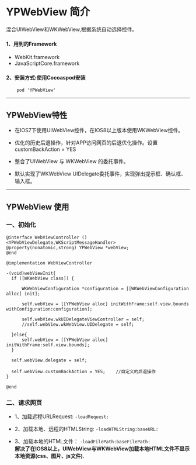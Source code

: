 # YPWebView 简介
混合UIWebView和WKWebView,根据系统自动选择控件。

#### 1、用到的Framework
* WebKit.framework
* JavaScriptCore.framework

#### 2、安装方式:使用Cocoaspod安装

```
	pod 'YPWebView'
```


---

## YPWebView特性

  * 在IOS7下使用UIWebView控件，在IOS8以上版本使用WKWebView控件。
  
  * 优化的历史后退操作，针对APP访问网页的后退优化操作。设置customBackAction = YES
  
  * 整合了UIWebView 与 WKWebView 的委托事件。
  
  * 默认实现了WKWebView UIDelegate委托事件，实现弹出提示框、确认框、输入框。
  
---


## YPWebView 使用

### 一、初始化
  
  ```
  @interface WebViewController ()<YPWebViewDelegate,WKScriptMessageHandler>
  @property(nonatomic,strong) YPWebView *webView;
  @end
  
  @implementation WebViewController
  
  -(void)webViewInit{
  	if ([WKWebView class]) {
        
        WKWebViewConfiguration *configuration = [[WKWebViewConfiguration alloc] init];
        
        self.webView = [[YPWebView alloc] initWithFrame:self.view.bounds withConfiguration:configuration];
        
        self.webView.wkUIDelegateViewController = self;
        //self.webView.wkWebView.UIDelegate = self;
    
    }else{
        self.webView = [[YPWebView alloc] initWithFrame:self.view.bounds];
    }
    
    self.webView.delegate = self;
    
    self.webView.customBackAction = YES;    //自定义的后退操作
  }
  
  @end
  ```
	

### 二、请求网页
* 1、加载远程URLRequest: `-loadRequest: `
  
* 2、加载本地、远程的HTMLString: `-loadHTMLString:baseURL: `

* 3、加载本地的HTML文件： `-loadFilePath:baseFilePath: `  
		**解决了在IOS8以上，UIWebView与WKWebView加载本地HTML文件不显示本地资源(css、图片、js文件).**
		
  

